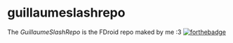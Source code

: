 # guillaumeslashrepo
The *GuillaumeSlashRepo* is the FDroid repo maked by me :3
[![forthebadge](https://forthebadge.com/images/badges/built-with-love.svg)](https://forthebadge.com)
